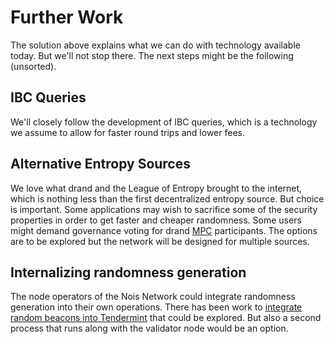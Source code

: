 # Further Work

The solution above explains what we can do with technology available today. But we'll not stop there. The next steps might be the following (unsorted).

## IBC Queries

We'll closely follow the development of IBC queries, which is a technology we assume to allow for faster round trips and lower fees.

## Alternative Entropy Sources

We love what drand and the League of Entropy brought to the internet, which is nothing less than the first decentralized entropy source. But choice is important. Some applications may wish to sacrifice some of the security properties in order to get faster and cheaper randomness. Some users might demand governance voting for drand [MPC] participants. The options are to be explored but the network will be designed for multiple sources.

## Internalizing randomness generation

The node operators of the Nois Network could integrate randomness generation into their own operations. There has been work to [integrate random beacons into Tendermint](https://medium.com/@dgaminghub/arcade-tendermint-hack-with-built-in-threshold-bls-random-beacon-for-applications-a51eafb77f53) that could be explored. But also a second process that runs along with the validator node would be an option.

[mpc]: https://en.wikipedia.org/wiki/Secure_multi-party_computation
